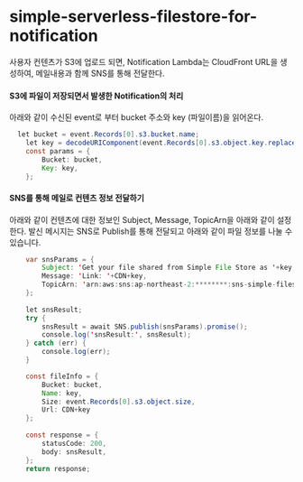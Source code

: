 # simple-serverless-filestore-for-notification

사용자 컨텐츠가 S3에 업로드 되면, Notification Lambda는 CloudFront URL을 생성하여, 메일내용과 함께 SNS를 통해 전달한다. 


#### S3에 파일이 저장되면서 발생한 Notification의 처리 

아래와 같이 수신된 event로 부터 bucket 주소와 key (파일이름)을 읽어온다. 

```java
  let bucket = event.Records[0].s3.bucket.name;
    let key = decodeURIComponent(event.Records[0].s3.object.key.replace(/\+/g, ' '));
    const params = {
        Bucket: bucket,
        Key: key,
    };  
```

#### SNS를 통해 메일로 컨텐츠 정보 전달하기 

아래와 같이 컨텐츠에 대한 정보인 Subject, Message, TopicArn을 아래와 같이 설정한다. 발신 메시지는 SNS로 Publish를 통해 전달되고 아래와 같이 파일 정보를 나눌 수 있습니다. 

```java
    var snsParams = {
        Subject: 'Get your file shared from Simple File Store as '+key,
        Message: 'Link: '+CDN+key,         
        TopicArn: 'arn:aws:sns:ap-northeast-2:********:sns-simple-filestore'
    }; 
    
    let snsResult;
    try {
        snsResult = await SNS.publish(snsParams).promise();
        console.log('snsResult:', snsResult);
    } catch (err) {
        console.log(err);
    } 

    const fileInfo = {
        Bucket: bucket,
        Name: key,
        Size: event.Records[0].s3.object.size,
        Url: CDN+key
    }; 
    
    const response = {
        statusCode: 200,
        body: snsResult,
    };
    return response;
```
